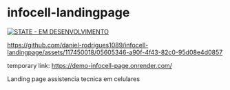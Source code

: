 # infocell-landingpage

[![STATE - EM DESENVOLVIMENTO](https://img.shields.io/badge/STATE-EM_DESENVOLVIMENTO-green)](https://)


https://github.com/daniel-rodrigues1089/infocell-landingpage/assets/117450018/05605346-a90f-4f43-82c0-95d08e4d0857


temporary link: https://demo-infocell-page.onrender.com/

Landing page assistencia tecnica  em celulares
